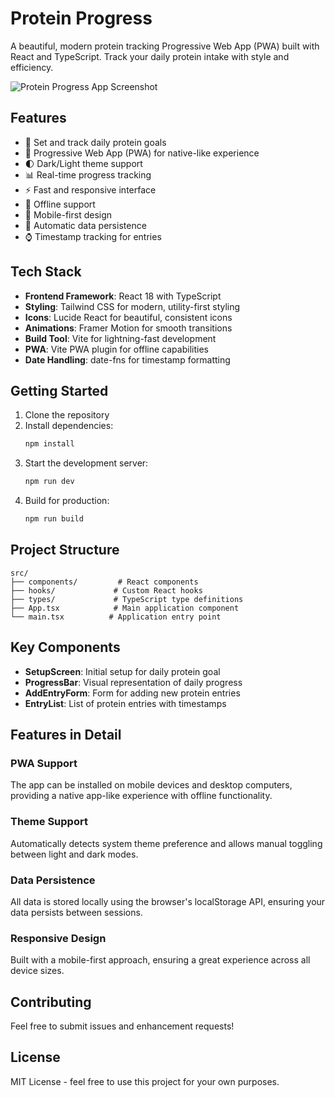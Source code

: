 # Protein Progress

A beautiful, modern protein tracking Progressive Web App (PWA) built with React and TypeScript. Track your daily protein intake with style and efficiency.

![Protein Progress App Screenshot](https://images.unsplash.com/photo-1607623814075-e51df1bdc82f?auto=format&fit=crop&q=80&w=1280&h=720)

## Features

- 🎯 Set and track daily protein goals
- 📱 Progressive Web App (PWA) for native-like experience
- 🌓 Dark/Light theme support
- 📊 Real-time progress tracking
- ⚡ Fast and responsive interface
- 💾 Offline support
- 📱 Mobile-first design
- 🔄 Automatic data persistence
- ⌚ Timestamp tracking for entries

## Tech Stack

- **Frontend Framework**: React 18 with TypeScript
- **Styling**: Tailwind CSS for modern, utility-first styling
- **Icons**: Lucide React for beautiful, consistent icons
- **Animations**: Framer Motion for smooth transitions
- **Build Tool**: Vite for lightning-fast development
- **PWA**: Vite PWA plugin for offline capabilities
- **Date Handling**: date-fns for timestamp formatting

## Getting Started

1. Clone the repository
2. Install dependencies:
   ```bash
   npm install
   ```
3. Start the development server:
   ```bash
   npm run dev
   ```
4. Build for production:
   ```bash
   npm run build
   ```

## Project Structure

```
src/
├── components/         # React components
├── hooks/             # Custom React hooks
├── types/             # TypeScript type definitions
├── App.tsx            # Main application component
└── main.tsx          # Application entry point
```

## Key Components

- **SetupScreen**: Initial setup for daily protein goal
- **ProgressBar**: Visual representation of daily progress
- **AddEntryForm**: Form for adding new protein entries
- **EntryList**: List of protein entries with timestamps

## Features in Detail

### PWA Support
The app can be installed on mobile devices and desktop computers, providing a native app-like experience with offline functionality.

### Theme Support
Automatically detects system theme preference and allows manual toggling between light and dark modes.

### Data Persistence
All data is stored locally using the browser's localStorage API, ensuring your data persists between sessions.

### Responsive Design
Built with a mobile-first approach, ensuring a great experience across all device sizes.

## Contributing

Feel free to submit issues and enhancement requests!

## License

MIT License - feel free to use this project for your own purposes.